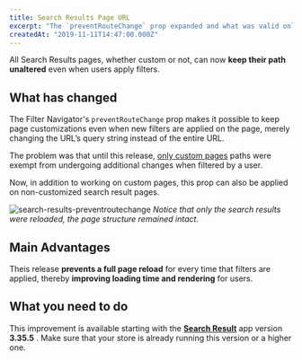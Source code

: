 ```yaml
---
title: Search Results Page URL
excerpt: "The `preventRouteChange` prop expanded and what was valid only for custom pages is now valid for custom-less Search Results pages. Apply any filters without worrying about changes to the page's path."
createdAt: "2019-11-11T14:47:00.000Z"
---
```


All Search Results pages, whether custom or not, can now **keep their path unaltered** even when users apply filters.

## What has changed

The Filter Navigator's `preventRouteChange` prop makes it possible to keep page customizations even when new filters are applied on the page, merely changing the URL’s query string instead of the entire URL.

The problem was that until this release, [only custom pages](https://vtex.io/docs/releases/2019-week-32-33/custom-pages-url) paths were exempt from undergoing additional changes when filtered by a user. 

Now, in addition to working on custom pages, this prop can also be applied on non-customized search result pages. 

![search-results-preventroutechange](https://user-images.githubusercontent.com/52087100/68618045-41e81600-04a7-11ea-8310-beb796e202c3.gif)
_Notice that only the search results were reloaded, the page structure remained intact_.

## Main Advantages 

Theis release **prevents a full page reload** for every time that filters are applied, thereby **improving loading time and rendering** for users.

## What you need to do

This improvement is available starting with the [**Search Result**](https://vtex.io/docs/app/vtex.search-result) app version **3.35.5** . Make sure that your store is already running this version or a higher one.

